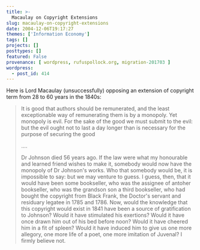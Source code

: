 ```yaml
---
title: >-
  Macaulay on Copyright Extensions
slug: macaulay-on-copyright-extensions
date: 2004-12-06T19:17:27
themes: ['Information Economy']
tags: []
projects: []
posttypes: []
featured: False
provenance: [ wordpress, rufuspollock.org, migration-201703 ]
wordpress:
  - post_id: 414
---
```


Here is Lord Macaulay (unsuccessfully) opposing an extension of copyright term from 28 to 60 years in the 1840s:

> It is good that authors should be remunerated, and the least exceptionable way of remunerating them is by a monopoly. Yet monopoly is evil. For the sake of the good we must submit to the evil: but the evil ought not to last a day longer than is necessary for the purpose of securing the good
>
> ....
>
> Dr Johnson died 56 years ago. If the law were what my honourable and learned friend wishes to make it, somebody would now have the monopoly of Dr Johnson's works. Who that somebody would be, it is impossible to say: but we may venture to guess. I guess, then, that it would have been some bookseller, who was the assignee of antoher bookseller, who was the grandson son a third bookseller, who had bought the copyright from Black Frank, the Doctor's servant and residuary legatee in 1785 and 1786. Now, would the knowledge that this copyright would exist in 1841 have been a source of gratification to Johnson? Would it have stimulated his exertions? Would it have once drawn him out of his bed before noon? Would it have cheered him in a fit of spleen? Would it have induced him to give us one more allegory, one more life of a poet, one more imitation of Juvenal? I firmly believe not.


